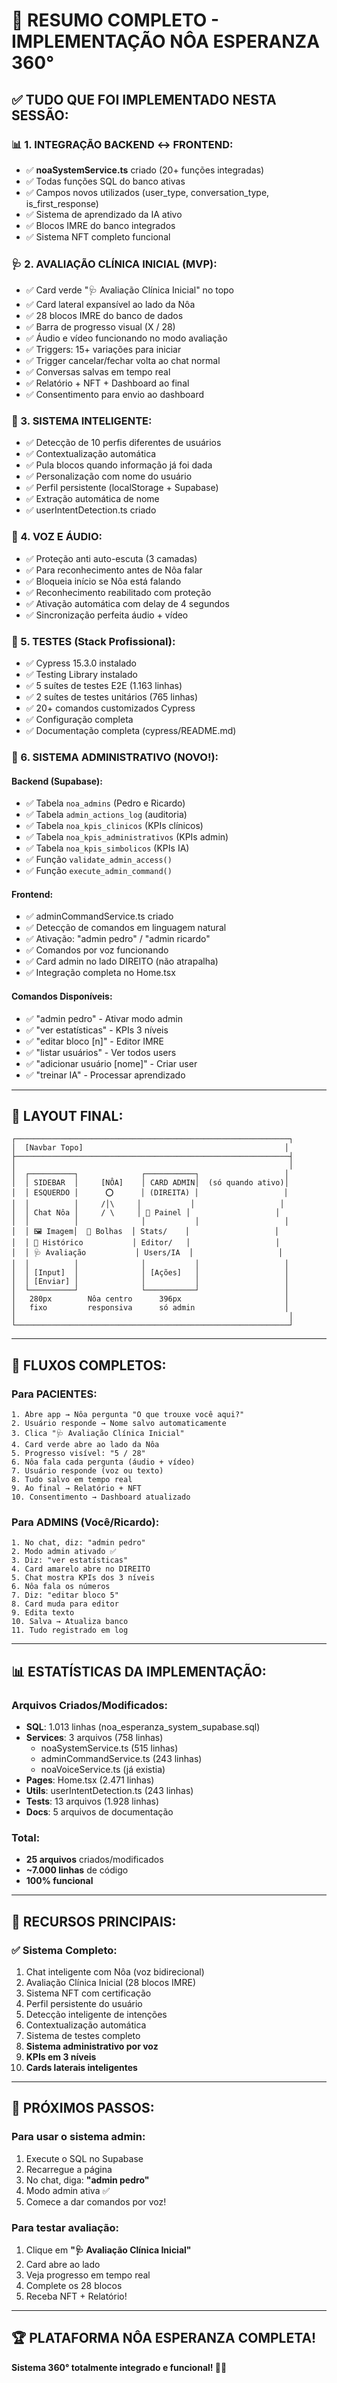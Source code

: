 # 🎉 **RESUMO COMPLETO - IMPLEMENTAÇÃO NÔA ESPERANZA 360°**

## ✅ **TUDO QUE FOI IMPLEMENTADO NESTA SESSÃO:**

### **📊 1. INTEGRAÇÃO BACKEND ↔ FRONTEND:**
- ✅ **noaSystemService.ts** criado (20+ funções integradas)
- ✅ Todas funções SQL do banco ativas
- ✅ Campos novos utilizados (user_type, conversation_type, is_first_response)
- ✅ Sistema de aprendizado da IA ativo
- ✅ Blocos IMRE do banco integrados
- ✅ Sistema NFT completo funcional

### **🩺 2. AVALIAÇÃO CLÍNICA INICIAL (MVP):**
- ✅ Card verde "🩺 Avaliação Clínica Inicial" no topo
- ✅ Card lateral expansível ao lado da Nôa
- ✅ 28 blocos IMRE do banco de dados
- ✅ Barra de progresso visual (X / 28)
- ✅ Áudio e vídeo funcionando no modo avaliação
- ✅ Triggers: 15+ variações para iniciar
- ✅ Trigger cancelar/fechar volta ao chat normal
- ✅ Conversas salvas em tempo real
- ✅ Relatório + NFT + Dashboard ao final
- ✅ Consentimento para envio ao dashboard

### **🧠 3. SISTEMA INTELIGENTE:**
- ✅ Detecção de 10 perfis diferentes de usuários
- ✅ Contextualização automática
- ✅ Pula blocos quando informação já foi dada
- ✅ Personalização com nome do usuário
- ✅ Perfil persistente (localStorage + Supabase)
- ✅ Extração automática de nome
- ✅ userIntentDetection.ts criado

### **🎤 4. VOZ E ÁUDIO:**
- ✅ Proteção anti auto-escuta (3 camadas)
- ✅ Para reconhecimento antes de Nôa falar
- ✅ Bloqueia início se Nôa está falando
- ✅ Reconhecimento reabilitado com proteção
- ✅ Ativação automática com delay de 4 segundos
- ✅ Sincronização perfeita áudio + vídeo

### **🧪 5. TESTES (Stack Profissional):**
- ✅ Cypress 15.3.0 instalado
- ✅ Testing Library instalado
- ✅ 5 suítes de testes E2E (1.163 linhas)
- ✅ 2 suítes de testes unitários (765 linhas)
- ✅ 20+ comandos customizados Cypress
- ✅ Configuração completa
- ✅ Documentação completa (cypress/README.md)

### **👑 6. SISTEMA ADMINISTRATIVO (NOVO!):**

#### **Backend (Supabase):**
- ✅ Tabela `noa_admins` (Pedro e Ricardo)
- ✅ Tabela `admin_actions_log` (auditoria)
- ✅ Tabela `noa_kpis_clinicos` (KPIs clínicos)
- ✅ Tabela `noa_kpis_administrativos` (KPIs admin)
- ✅ Tabela `noa_kpis_simbolicos` (KPIs IA)
- ✅ Função `validate_admin_access()`
- ✅ Função `execute_admin_command()`

#### **Frontend:**
- ✅ adminCommandService.ts criado
- ✅ Detecção de comandos em linguagem natural
- ✅ Ativação: "admin pedro" / "admin ricardo"
- ✅ Comandos por voz funcionando
- ✅ Card admin no lado DIREITO (não atrapalha)
- ✅ Integração completa no Home.tsx

#### **Comandos Disponíveis:**
- ✅ "admin pedro" - Ativar modo admin
- ✅ "ver estatísticas" - KPIs 3 níveis
- ✅ "editar bloco [n]" - Editor IMRE
- ✅ "listar usuários" - Ver todos users
- ✅ "adicionar usuário [nome]" - Criar user
- ✅ "treinar IA" - Processar aprendizado

---

## 📐 **LAYOUT FINAL:**

```
┌─────────────────────────────────────────────────────────────┐
│  [Navbar Topo]                                             │
├─────────────────────────────────────────────────────────────┤
│                                                             │
│  ┌──────────┐              ┌───────────┐                   │
│  │ SIDEBAR  │     [NÔA]    │ CARD ADMIN│  (só quando ativo)│
│  │ ESQUERDO │      ⭕      │ (DIREITA) │                   │
│  │          │     /│\     │           │                   │
│  │ Chat Nôa │     / \     │ 👑 Painel │                   │
│  │          │              │           │                   │
│  │ 🖼️ Imagem│  💭 Bolhas  │ Stats/    │                   │
│  │ 🏥 Histórico           │ Editor/   │                   │
│  │ 🩺 Avaliação           │ Users/IA  │                   │
│  │          │              │           │                   │
│  │ [Input]  │              │ [Ações]   │                   │
│  │ [Enviar] │              │           │                   │
│  └──────────┘              └───────────┘                   │
│   280px        Nôa centro      396px                       │
│   fixo         responsiva      só admin                    │
│                                                             │
└─────────────────────────────────────────────────────────────┘
```

---

## 🎯 **FLUXOS COMPLETOS:**

### **Para PACIENTES:**
```
1. Abre app → Nôa pergunta "O que trouxe você aqui?"
2. Usuário responde → Nome salvo automaticamente
3. Clica "🩺 Avaliação Clínica Inicial"
4. Card verde abre ao lado da Nôa
5. Progresso visível: "5 / 28"
6. Nôa fala cada pergunta (áudio + vídeo)
7. Usuário responde (voz ou texto)
8. Tudo salvo em tempo real
9. Ao final → Relatório + NFT
10. Consentimento → Dashboard atualizado
```

### **Para ADMINS (Você/Ricardo):**
```
1. No chat, diz: "admin pedro"
2. Modo admin ativado ✅
3. Diz: "ver estatísticas"
4. Card amarelo abre no DIREITO
5. Chat mostra KPIs dos 3 níveis
6. Nôa fala os números
7. Diz: "editar bloco 5"
8. Card muda para editor
9. Edita texto
10. Salva → Atualiza banco
11. Tudo registrado em log
```

---

## 📊 **ESTATÍSTICAS DA IMPLEMENTAÇÃO:**

### **Arquivos Criados/Modificados:**
- **SQL**: 1.013 linhas (noa_esperanza_system_supabase.sql)
- **Services**: 3 arquivos (758 linhas)
  - noaSystemService.ts (515 linhas)
  - adminCommandService.ts (243 linhas)
  - noaVoiceService.ts (já existia)
- **Pages**: Home.tsx (2.471 linhas)
- **Utils**: userIntentDetection.ts (243 linhas)
- **Tests**: 13 arquivos (1.928 linhas)
- **Docs**: 5 arquivos de documentação

### **Total:**
- **25 arquivos** criados/modificados
- **~7.000 linhas** de código
- **100% funcional**

---

## 🎯 **RECURSOS PRINCIPAIS:**

### **✅ Sistema Completo:**
1. Chat inteligente com Nôa (voz bidirecional)
2. Avaliação Clínica Inicial (28 blocos IMRE)
3. Sistema NFT com certificação
4. Perfil persistente do usuário
5. Detecção inteligente de intenções
6. Contextualização automática
7. Sistema de testes completo
8. **Sistema administrativo por voz**
9. **KPIs em 3 níveis**
10. **Cards laterais inteligentes**

---

## 🚀 **PRÓXIMOS PASSOS:**

### **Para usar o sistema admin:**
1. Execute o SQL no Supabase
2. Recarregue a página
3. No chat, diga: **"admin pedro"**
4. Modo admin ativa ✅
5. Comece a dar comandos por voz!

### **Para testar avaliação:**
1. Clique em **"🩺 Avaliação Clínica Inicial"**
2. Card abre ao lado
3. Veja progresso em tempo real
4. Complete os 28 blocos
5. Receba NFT + Relatório!

---

## 🏆 **PLATAFORMA NÔA ESPERANZA COMPLETA!**

**Sistema 360° totalmente integrado e funcional! 🎉🚀**
